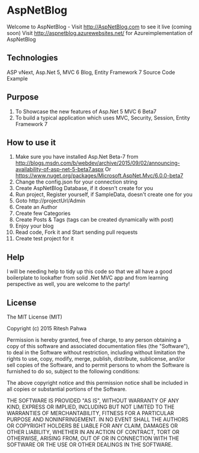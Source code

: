 # AspNetBlog
Welcome to AspNetBlog - 
Visit http://AspNetBlog.com to see it live (coming soon)
Visit http://aspnetblog.azurewebsites.net/ for Azureimplementation of AspNetBlog

## Technologies
ASP vNext, Asp.Net 5, MVC 6 Blog, Entity Framework 7 Source Code Example 

## Purpose
1. To Showcase the new features of Asp.Net 5 MVC 6 Beta7
2. To build a typical application which uses MVC, Security, Session, Entity Framework 7

## How to use it
1. Make sure you have installed Asp.Net Beta-7 from http://blogs.msdn.com/b/webdev/archive/2015/09/02/announcing-availability-of-asp-net-5-beta7.aspx Or https://www.nuget.org/packages/Microsoft.AspNet.Mvc/6.0.0-beta7
1. Change the config.json for your connection string
1. Create AspNetBlog Database, if it doesn't create for you
2. Run project, Register yourself, if SampleData, doesn't create one for you
3. Goto http://projectUrl/Admin
4. Create an Author
5. Create few Categories
6. Create Posts & Tags (tags can be created dynamically with post)
7. Enjoy your blog
8. Read code, Fork it and Start sending pull requests
9. Create test project for it


## Help
I will be needing help to tidy up this code so that we all have a good boilerplate to lookafter from solid .Net MVC app and from learning perspective as well, you are welcome to the party!



## License

The MIT License (MIT)

Copyright (c) 2015 Ritesh Pahwa

Permission is hereby granted, free of charge, to any person obtaining a copy
of this software and associated documentation files (the "Software"), to deal
in the Software without restriction, including without limitation the rights
to use, copy, modify, merge, publish, distribute, sublicense, and/or sell
copies of the Software, and to permit persons to whom the Software is
furnished to do so, subject to the following conditions:

The above copyright notice and this permission notice shall be included in all
copies or substantial portions of the Software.

THE SOFTWARE IS PROVIDED "AS IS", WITHOUT WARRANTY OF ANY KIND, EXPRESS OR
IMPLIED, INCLUDING BUT NOT LIMITED TO THE WARRANTIES OF MERCHANTABILITY,
FITNESS FOR A PARTICULAR PURPOSE AND NONINFRINGEMENT. IN NO EVENT SHALL THE
AUTHORS OR COPYRIGHT HOLDERS BE LIABLE FOR ANY CLAIM, DAMAGES OR OTHER
LIABILITY, WHETHER IN AN ACTION OF CONTRACT, TORT OR OTHERWISE, ARISING FROM,
OUT OF OR IN CONNECTION WITH THE SOFTWARE OR THE USE OR OTHER DEALINGS IN THE
SOFTWARE.